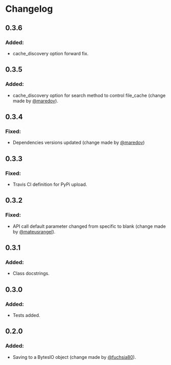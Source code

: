 # Changelog

## 0.3.6

### Added:  
-   cache_discovery option forward fix.

## 0.3.5

### Added:  
-   cache_discovery option for search method to control file_cache (change made by [@maredov](https://github.com/marodev)).

## 0.3.4

### Fixed:  
-   Dependencies versions updated (change made by [@maredov](https://github.com/marodev))

## 0.3.3

### Fixed:  
-   Travis CI definition for PyPi upload.

## 0.3.2

### Fixed:  
-   API call default parameter changed from specific to blank (change made by [@mateusrangel](https://github.com/mateusrangel)).

## 0.3.1

### Added:  
-   Class docstrings.

## 0.3.0

### Added:  
-   Tests added. 

## 0.2.0

### Added:  
-   Saving to a BytesIO object (change made by [@fuchsia80](https://github.com/fuchsia80)). 
